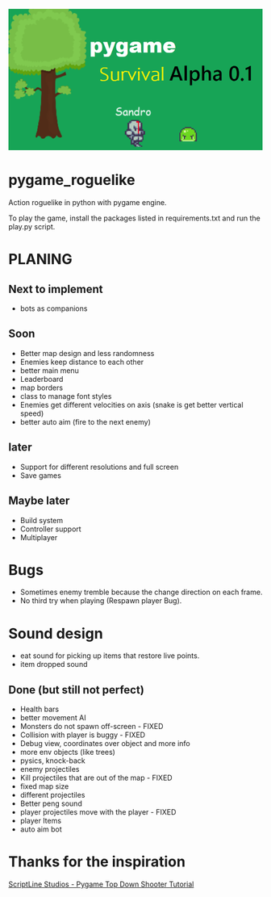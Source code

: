 ![game](doc/game_img.png)

# pygame_roguelike
Action roguelike in python with pygame engine.

To play the game, install the packages listed in requirements.txt and run the play.py script. 


# PLANING

## Next to implement
- bots as companions


## Soon 
- Better map design and less randomness 
- Enemies keep distance to each other
- better main menu 
- Leaderboard 
- map borders
- class to manage font styles 
- Enemies get different velocities on axis (snake is get better vertical speed)
- better auto aim (fire to the next enemy)

## later
- Support for different resolutions and full screen 
- Save games 

## Maybe later
- Build system
- Controller support
- Multiplayer

# Bugs
- Sometimes enemy tremble because the change direction on each frame.
- No third try when playing (Respawn player Bug).


# Sound design 
- eat sound for picking up items that restore live points. 
- item dropped sound

## Done (but still not perfect)
- Health bars 
- better movement AI
- Monsters do not spawn off-screen - FIXED 
- Collision with player is buggy - FIXED
- Debug view, coordinates over object and more info
- more env objects (like trees)
- pysics, knock-back
- enemy projectiles 
- Kill projectiles that are out of the map - FIXED
- fixed map size
- different projectiles 
- Better peng sound
- player projectiles move with the player - FIXED
- player Items 
- auto aim bot 

# Thanks for the inspiration
[ScriptLine Studios - Pygame Top Down Shooter Tutorial](https://youtu.be/sVbFS9qEl4Y)
